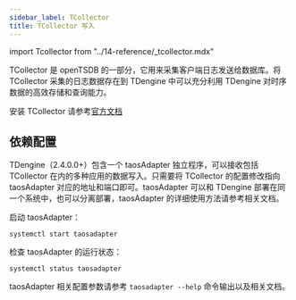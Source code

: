 ```yaml
---
sidebar_label: TCollector
title: TCollector 写入
---
```


import Tcollector from "../14-reference/_tcollector.mdx"

TCollector 是 openTSDB 的一部分，它用来采集客户端日志发送给数据库。将 TCollector 采集的日志数据存在到 TDengine 中可以充分利用 TDengine 对时序数据的高效存储和查询能力。

安装 TCollector 请参考[官方文档](http://opentsdb.net/docs/build/html/user_guide/utilities/tcollector.html#installation-of-tcollector)

## 依赖配置

TDengine（2.4.0.0+）包含一个 taosAdapter 独立程序，可以接收包括 TCollector 在内的多种应用的数据写入。只需要将 TCollector 的配置修改指向 taosAdapter 对应的地址和端口即可。taosAdapter 可以和 TDengine 部署在同一个系统中，也可以分离部署，taosAdapter 的详细使用方法请参考相关文档。

启动 taosAdapter：

```
systemctl start taosadapter
```

检查 taosAdapter 的运行状态：

```
systemctl status taosadapter
```

<Tcollector />

taosAdapter 相关配置参数请参考 `taosadapter --help` 命令输出以及相关文档。
